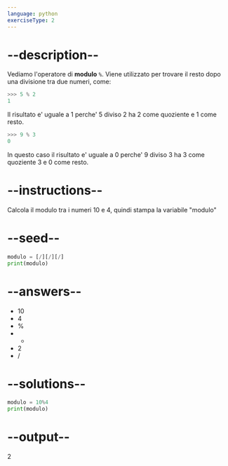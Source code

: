 ```yaml
---
language: python
exerciseType: 2
---
```


# --description--

Vediamo l'operatore di **modulo** `%`.
Viene utilizzato per trovare il resto dopo una divisione tra due numeri, come:
```python
>>> 5 % 2
1
```
Il risultato e' uguale a 1 perche' 5 diviso 2 ha 2 come quoziente e 1 come resto.
```python
>>> 9 % 3
0
```
In questo caso il risultato e' uguale a 0 perche' 9 diviso 3 ha 3 come quoziente 3 e 0 come resto.

# --instructions--

Calcola il modulo tra i numeri 10 e 4, quindi stampa la variabile "modulo"

# --seed--

```python
modulo = [/][/][/]
print(modulo)
```

# --answers--

- 10
- 4
- %
- *
- 2
- /

# --solutions--

```python
modulo = 10%4
print(modulo)
```

# --output--

2
